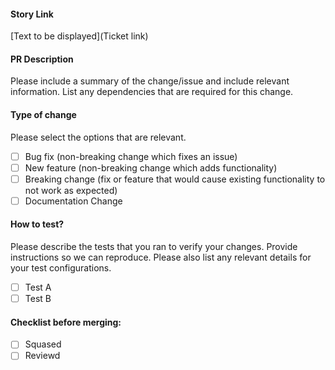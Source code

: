 #### Story Link
[Text to be displayed](Ticket link)

#### PR Description

Please include a summary of the change/issue and include relevant information. List any dependencies that are required for this change.

#### Type of change

Please select the options that are relevant.

- [ ] Bug fix (non-breaking change which fixes an issue)
- [ ] New feature (non-breaking change which adds functionality)
- [ ] Breaking change (fix or feature that would cause existing functionality to not work as expected)
- [ ] Documentation Change

#### How to test?

Please describe the tests that you ran to verify your changes. Provide instructions so we can reproduce. Please also list any relevant details for your test configurations.

- [ ] Test A
- [ ] Test B

#### Checklist before merging:

- [ ] Squased
- [ ] Reviewd
